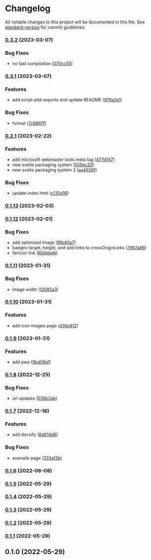 # Changelog

All notable changes to this project will be documented in this file. See [standard-version](https://github.com/conventional-changelog/standard-version) for commit guidelines.

### [0.3.2](https://github.com/shinokada/svelte-remix-icons/compare/v0.3.1...v0.3.2) (2023-03-07)


### Bug Fixes

* no fast compilation ([070cc55](https://github.com/shinokada/svelte-remix-icons/commit/070cc556384d9a91ad15bc1bea37ad3c6756a17d))

### [0.3.1](https://github.com/shinokada/svelte-remix-icons/compare/v0.2.1...v0.3.1) (2023-03-07)

### Features

- add script add-exports and update README ([976a2e1](https://github.com/shinokada/svelte-remix-icons/commit/976a2e1b95e2ea82eeff749bcc8429b78a9791ca))

### Bug Fixes

- format ([7c8997f](https://github.com/shinokada/svelte-remix-icons/commit/7c8997fe6342edc9862c8a44a3fb9cd4837432c3))

### [0.2.1](https://github.com/shinokada/svelte-remix-icons/compare/v0.1.13...v0.2.1) (2023-02-22)

### Features

- add microsoft webmaster tools meta tag ([477d147](https://github.com/shinokada/svelte-remix-icons/commit/477d147a475cf351fa82b9626e87e1238c5afee8))
- new svelte packaging system ([505bc20](https://github.com/shinokada/svelte-remix-icons/commit/505bc205e4cd228588874a1911cc403c3a0d3fea))
- new svelte packaging system 2 ([aa4926f](https://github.com/shinokada/svelte-remix-icons/commit/aa4926f64386dfa150bfa61cdb62d29d512cc6b7))

### Bug Fixes

- update index.html ([c135d16](https://github.com/shinokada/svelte-remix-icons/commit/c135d16995a236ae1a511bb26b88e2677a4a26aa))

### [0.1.13](https://github.com/shinokada/svelte-remix-icons/compare/v0.1.12...v0.1.13) (2023-02-03)

### [0.1.12](https://github.com/shinokada/svelte-remix-icons/compare/v0.1.11...v0.1.12) (2023-02-01)

### Bug Fixes

- add optimized image ([9fb40a7](https://github.com/shinokada/svelte-remix-icons/commit/9fb40a70a551fd35d0594c50abdf090fc182b62c))
- badges target, height, and add links to crossOriginLinks ([7987a86](https://github.com/shinokada/svelte-remix-icons/commit/7987a862dafd777c0b7d39f6e7b3375977d52fe5))
- favicon link ([6b0ebeb](https://github.com/shinokada/svelte-remix-icons/commit/6b0ebeb4e77c2fb807c017d34efbb9663e60486f))

### [0.1.11](https://github.com/shinokada/svelte-remix-icons/compare/v0.1.10...v0.1.11) (2023-01-31)

### Bug Fixes

- image width ([12085a3](https://github.com/shinokada/svelte-remix-icons/commit/12085a3043fe012c7f058d3991c2ca63b09edc73))

### [0.1.10](https://github.com/shinokada/svelte-remix-icons/compare/v0.1.9...v0.1.10) (2023-01-31)

### Features

- add icon images page ([d36e812](https://github.com/shinokada/svelte-remix-icons/commit/d36e812185dd945d75bc7a3f3b06efdca07d0e15))

### [0.1.9](https://github.com/shinokada/svelte-remix-icons/compare/v0.1.8...v0.1.9) (2023-01-31)

### Features

- add pwa ([9bd08a1](https://github.com/shinokada/svelte-remix-icons/commit/9bd08a16ced80fd53f3ab62681e38788d929deb1))

### [0.1.8](https://github.com/shinokada/svelte-remix-icons/compare/v0.1.7...v0.1.8) (2022-12-25)

### Bug Fixes

- url updates ([538b2ab](https://github.com/shinokada/svelte-remix-icons/commit/538b2ab67510ea9cb43d70f74d90202ce9846d2f))

### [0.1.7](https://github.com/shinokada/svelte-remix-icons/compare/v0.1.6...v0.1.7) (2022-12-16)

### Features

- add docsify ([8d814d6](https://github.com/shinokada/svelte-remix-icons/commit/8d814d6d5c9121cf5a8f07e3ee6df5d58bad5f8a))

### Bug Fixes

- example page ([333af2b](https://github.com/shinokada/svelte-remix-icons/commit/333af2b001e94b524ddaf465cf17ddedc9559968))

### [0.1.6](https://github.com/shinokada/svelte-remix-icons/compare/v0.1.5...v0.1.6) (2022-06-08)

### [0.1.5](https://github.com/shinokada/svelte-remix-icons/compare/v0.1.4...v0.1.5) (2022-05-29)

### [0.1.4](https://github.com/shinokada/svelte-remix-icons/compare/v0.1.3...v0.1.4) (2022-05-29)

### [0.1.3](https://github.com/shinokada/svelte-remix-icons/compare/v0.1.2...v0.1.3) (2022-05-29)

### [0.1.2](https://github.com/shinokada/svelte-remix-icons/compare/v0.1.1...v0.1.2) (2022-05-29)

### [0.1.1](https://github.com/shinokada/svelte-remix-icons/compare/v0.1.0...v0.1.1) (2022-05-29)

## 0.1.0 (2022-05-29)
